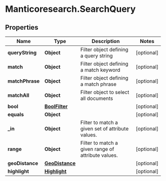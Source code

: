# Manticoresearch.SearchQuery

## Properties

Name | Type | Description | Notes
------------ | ------------- | ------------- | -------------
**queryString** | **Object** | Filter object defining a query string | [optional] 
**match** | **Object** | Filter object defining a match keyword | [optional] 
**matchPhrase** | **Object** | Filter object defining a match phrase | [optional] 
**matchAll** | **Object** | Filter object to select all documents | [optional] 
**bool** | [**BoolFilter**](BoolFilter.md) |  | [optional] 
**equals** | **Object** |  | [optional] 
**_in** | **Object** | Filter to match a given set of attribute values. | [optional] 
**range** | **Object** | Filter to match a given range of attribute values. | [optional] 
**geoDistance** | [**GeoDistance**](GeoDistance.md) |  | [optional] 
**highlight** | [**Highlight**](Highlight.md) |  | [optional] 


